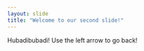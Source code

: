 ```yaml
---
layout: slide
title: "Welcome to our second slide!"
---
```

Hubadibubadi!
Use the left arrow to go back!
